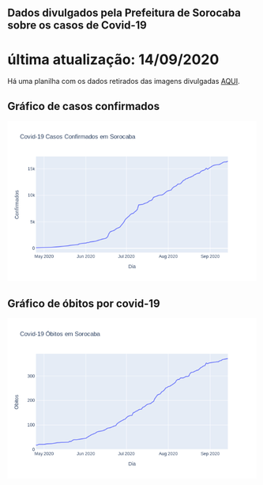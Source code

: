 ## Dados divulgados pela Prefeitura de Sorocaba sobre os casos de Covid-19
# última atualização: 14/09/2020

Há uma planilha com os dados retirados das imagens divulgadas [AQUI](https://github.com/lucas-koiti/covid19-sorocaba/blob/master/dados/planilha_csv/dados.csv).

## Gráfico de casos confirmados 
<img src= "confirmados.png">

## Gráfico de óbitos por covid-19 
<img src= "obitos.png">
